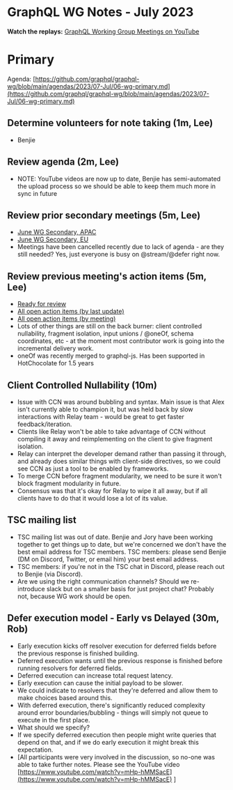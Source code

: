 # GraphQL WG Notes - July 2023

**Watch the replays:**
[GraphQL Working Group Meetings on YouTube](https://www.youtube.com/playlist?list=PLP1igyLx8foH30_sDnEZnxV_8pYW3SDtb)

# Primary

Agenda:
[https://github.com/graphql/graphql-wg/blob/main/agendas/2023/07-Jul/06-wg-primary.md](https://github.com/graphql/graphql-wg/blob/main/agendas/2023/07-Jul/06-wg-primary.md)

## Determine volunteers for note taking (1m, Lee)

- Benjie

## Review agenda (2m, Lee)

- NOTE: YouTube videos are now up to date, Benjie has semi-automated the upload
  process so we should be able to keep them much more in sync in future

## Review prior secondary meetings (5m, Lee)

- [June WG Secondary, APAC](https://github.com/graphql/graphql-wg/blob/main/agendas/2023/06-Jun/07-wg-secondary-apac.md)
- [June WG Secondary, EU](https://github.com/graphql/graphql-wg/blob/main/agendas/2023/06-Jun/15-wg-secondary-eu.md)
- Meetings have been cancelled recently due to lack of agenda - are they still
  needed? Yes, just everyone is busy on @stream/@defer right now.

## Review previous meeting's action items (5m, Lee)

- [Ready for review](https://github.com/graphql/graphql-wg/issues?q=is%3Aissue+is%3Aopen+label%3A%22Ready+for+review+%F0%9F%99%8C%22+sort%3Aupdated-desc)
- [All open action items (by last update)](https://github.com/graphql/graphql-wg/issues?q=is%3Aissue+is%3Aopen+label%3A%22Action+item+%3Aclapper%3A%22+sort%3Aupdated-desc)
- [All open action items (by meeting)](https://github.com/graphql/graphql-wg/projects?query=is%3Aopen+sort%3Aname-asc)
- Lots of other things are still on the back burner: client controlled
  nullability, fragment isolation, input unions / @oneOf, schema coordinates,
  etc - at the moment most contributor work is going into the incremental
  delivery work.
- oneOf was recently merged to graphql-js. Has been supported in HotChocolate
  for 1.5 years

## Client Controlled Nullability (10m)

- Issue with CCN was around bubbling and syntax. Main issue is that Alex isn't
  currently able to champion it, but was held back by slow interactions with
  Relay team - would be great to get faster feedback/iteration.
- Clients like Relay won't be able to take advantage of CCN without compiling it
  away and reimplementing on the client to give fragment isolation.
- Relay can interpret the developer demand rather than passing it through, and
  already does similar things with client-side directives, so we could see CCN
  as just a tool to be enabled by frameworks.
- To merge CCN before fragment modularity, we need to be sure it won't block
  fragment modularity in future.
- Consensus was that it's okay for Relay to wipe it all away, but if all clients
  have to do that it would lose a lot of its value.

## TSC mailing list

- TSC mailing list was out of date. Benjie and Jory have been working together
  to get things up to date, but we're concerned we don't have the best email
  address for TSC members. TSC members: please send Benjie (DM on Discord,
  Twitter, or email him) your best email address.
- TSC members: if you're not in the TSC chat in Discord, please reach out to
  Benjie (via Discord).
- Are we using the right communication channels? Should we re-introduce slack
  but on a smaller basis for just project chat? Probably not, because WG work
  should be open.

## Defer execution model - Early vs Delayed (30m, Rob)

- Early execution kicks off resolver execution for deferred fields before the
  previous response is finished building.
- Deferred execution wants until the previous response is finished before
  running resolvers for deferred fields.
- Deferred execution can increase total request latency.
- Early execution can cause the initial payload to be slower.
- We could indicate to resolvers that they're deferred and allow them to make
  choices based around this.
- With deferred execution, there's significantly reduced complexity around error
  boundaries/bubbling - things will simply not queue to execute in the first
  place.
- What should we specify?
- If we specify deferred execution then people might write queries that depend
  on that, and if we do early execution it might break this expectation.
- [All participants were very involved in the discussion, so no-one was able to
  take further notes. Please see the YouTube video
  [https://www.youtube.com/watch?v=mHp-hMMSacE](https://www.youtube.com/watch?v=mHp-hMMSacE)
  ]
